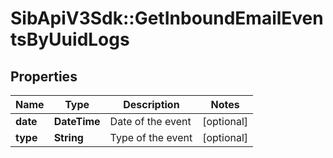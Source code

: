 # SibApiV3Sdk::GetInboundEmailEventsByUuidLogs

## Properties
Name | Type | Description | Notes
------------ | ------------- | ------------- | -------------
**date** | **DateTime** | Date of the event | [optional] 
**type** | **String** | Type of the event | [optional] 


